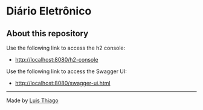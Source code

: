 # Diário Eletrônico

## About this repository

Use the following link to access the h2 console:

- <http://localhost:8080/h2-console>

Use the following link to access the Swagger UI:

- <http://localhost:8080/swagger-ui.html>

---

Made by [Luis Thiago](https://github.com/LThiago)
